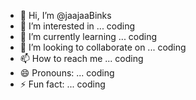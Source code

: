 - 👋 Hi, I’m @jaajaaBinks
- 👀 I’m interested in ... coding
- 🌱 I’m currently learning ... coding
- 💞️ I’m looking to collaborate on ... coding
- 📫 How to reach me ... coding
- 😄 Pronouns: ... coding
- ⚡ Fun fact: ... coding
